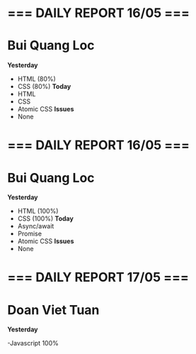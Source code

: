 # === DAILY REPORT 16/05 ===

# Bui Quang Loc

**Yesterday**

- HTML (80%)
- CSS (80%)
  **Today**
- HTML
- CSS
- Atomic CSS
  **Issues**
- None

# === DAILY REPORT 16/05 ===

# Bui Quang Loc

**Yesterday**

- HTML (100%)
- CSS (100%)
  **Today**
- Async/await
- Promise
- Atomic CSS
  **Issues**
- None

# === DAILY REPORT 17/05 ===

# Doan Viet Tuan

**Yesterday**

-Javascript 100%
